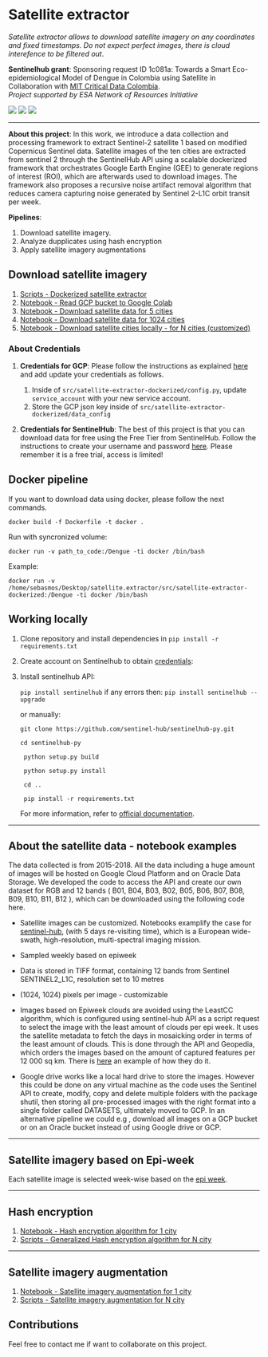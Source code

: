 # Satellite extractor


*Satellite extractor allows to download satellite imagery on any coordinates and fixed timestamps. Do not expect perfect images, there is cloud interefence to be filtered out*. 

 
**Sentinelhub grant**: Sponsoring request ID 1c081a: Towards a Smart Eco-epidemiological Model of Dengue in Colombia using Satellite in Collaboration with [MIT Critical Data Colombia](https://github.com/MITCriticalData-Colombia).  
*Project supported by ESA Network of Resources Initiative*
<p align="left">
    <a href="https://www.python.org/">
      <img src="https://img.shields.io/badge/Python-3.8-ff69b4.svg" /></a>
    <a href= "https://pytorch.org/">
      <img src="https://img.shields.io/badge/PyTorch-1.8-2BAF2B.svg" /></a>
    <a href= "https://github.com/sebasmos/vector-borne-satellite-predictor/blob/main/LICENCE">
      <img src="https://img.shields.io/badge/License-MIT-blue.svg" /></a>
</p>
<hr/>

**About this project**: In this work, we introduce a data collection and processing framework to extract Sentinel-2 satellite 1 based on modified Copernicus Sentinel data. Satellite images of the ten cities are extracted from sentinel 2 through the SentinelHub API using a scalable dockerized framework that orchestrates Google Earth Engine (GEE) to generate regions of interest (ROI), which are afterwards used to download images. The framework also proposes a recursive noise artifact removal algorithm that reduces camera capturing noise generated by Sentinel 2-L1C orbit transit per week. 

**Pipelines**:
  1. Download satellite imagery.
  1. Analyze dupplicates using hash encryption
  1. Apply satellite imagery augmentations


## Download satellite imagery 

1. [Scripts - Dockerized satellite extractor](https://github.com/sebasmos/satellite.extractor/tree/main/src/satellite-extractor-dockerized)
1. [Notebook - Read GCP bucket to Google Colab](https://github.com/sebasmos/satellite.extractor/blob/main/notebooks/Reading_GCP_from_Colab.ipynb)
1. [Notebook - Download satellite data for 5 cities](https://github.com/sebasmos/satellite.extractor/blob/main/notebooks/downloader_sentinel_5_cities.ipynb)
1. [Notebook - Download satellite data for 1024 cities](https://github.com/sebasmos/satellite.extractor/blob/main/notebooks/downloader_sentinel_all_cities.ipynb)
1. [Notebook - Download satellite cities locally - for N cities (customized)](https://github.com/sebasmos/satellite.extractor/blob/main/notebooks/local_downloader_sentinel_all_cities.ipynb)

### About Credentials

1. **Credentials for GCP**: Please follow the instructions as explained [here](https://developers.google.com/earth-engine/guides/service_account#use-a-service-account-with-a-private-key) and add update your credentials as follows.
      1. Inside of `src/satellite-extractor-dockerized/config.py`, update `service_account` with your new service account.
      1. Store the GCP json key inside of  `src/satellite-extractor-dockerized/data_config`  

1. **Credentials for SentinelHub**: The best of this project is that you can download data for free using the Free Tier from SentinelHub. Follow the instructions to create your username and password [here](https://docs.sentinel-hub.com/api/latest/api/overview/authentication/). Please remember it is a free trial, access is limited! 


## Docker pipeline

If you want to download data using docker, please follow the next commands.

```
docker build -f Dockerfile -t docker .
```

Run with syncronized volume:


```
docker run -v path_to_code:/Dengue -ti docker /bin/bash
```

Example: 

```
docker run -v /home/sebasmos/Desktop/satellite.extractor/src/satellite-extractor-dockerized:/Dengue -ti docker /bin/bash
```


## Working locally

1. Clone repository and install dependencies in `pip install -r requirements.txt`

2. Create account on Sentinelhub to obtain [credentials](https://apps.sentinel-hub.com/dashboard/#/): 

3. Install sentinelhub API: 

    `pip install sentinelhub` if any errors then: `pip install sentinelhub --upgrade`

    or manually:

    `git clone https://github.com/sentinel-hub/sentinelhub-py.git`

    `cd sentinelhub-py`

    ` python setup.py build`

    ` python setup.py install`

    ` cd ..`

    ` pip install -r requirements.txt`

    For more information, refer to [official documentation](https://sentinelhub-py.readthedocs.io/en/latest/install.html).

<hr>

## About the satellite data - notebook examples

The data collected is from 2015-2018.
All the data including a huge amount of images will be hosted on Google Cloud Platform and
on Oracle Data Storage. We developed the code to access the API and create our own dataset
for RGB and 12 bands ( B01, B04, B03, B02, B05, B06, B07, B08, B09, B10, B11, B12 ), which
can be downloaded using the following code here.

* Satellite images can be customized. Notebooks examplify the case for [sentinel-hub](https://docs.sentinel-hub.com/api/latest/data/sentinel-2-l1c/), (with 5 days re-visiting time), which is a European wide-swath,
high-resolution, multi-spectral imaging mission.

* Sampled weekly based on epiweek

* Data is stored in TIFF format, containing 12 bands from Sentinel SENTINEL2_L1C, resolution
set to 10 metres

* (1024, 1024) pixels per image - customizable


* Images based on Epiweek clouds are avoided using the LeastCC algorithm, which is
configured using sentinel-hub API as a script request to select the image with the least
amount of clouds per epi week. It uses the satellite metadata to fetch the days in mosaicking
order in terms of the least amount of clouds. This is done through the API and Geopedia,
which orders the images based on the amount of captured features per 12 000 sq km. There
is [here](https://github.com/sentinel-hub/sentinelhub-py/blob/23f267db476d26ddf76a2076a4f9a1d81bd9e31d/tests/test_ogc.py) an example of how they do it.

* Google drive works like a local hard drive to store the images. However this could be done
on any virtual machine as the code uses the Sentinel API to create, modify, copy and delete
multiple folders with the package shutil, then storing all pre-processed
images with the right format into a single folder called DATASETS, ultimately moved to GCP. In
an alternative pipeline we could e.g , download all images on a GCP bucket or on an Oracle
bucket instead of using Google drive or GCP.

<hr>


## Satellite imagery based on Epi-week  

Each satellite image is selected week-wise based on the [epi week](https://www.cmmcp.org/mosquito-surveillance-data/pages/epi-week-calendars-2008-2021).

<hr>

## Hash encryption 

1. [Notebook - Hash encryption algorithm for 1 city](https://github.com/sebasmos/satellite.extractor/blob/main/notebooks/satellite_images_hashing.ipynb)
1. [Scripts - Generalized Hash encryption algorithm for N city](https://github.com/sebasmos/satellite.extractor/tree/main/src/hash-encryption)

<hr>

## Satellite imagery augmentation 

1. [Notebook - Satellite imagery augmentation for 1 city](https://github.com/sebasmos/satellite.extractor/blob/main/notebooks/satellite_imagery_augmentation.ipynb)
1. [Scripts - Satellite imagery augmentation for N city](https://github.com/sebasmos/satellite.extractor/tree/main/src/satellite-augmentation)

## Contributions
Feel free to contact me if want to collaborate on this project.
